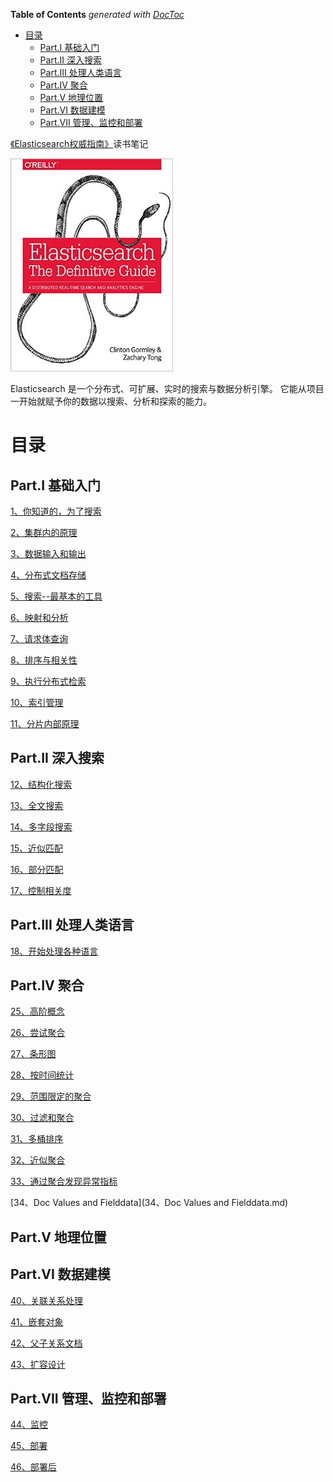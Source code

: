 <!-- START doctoc generated TOC please keep comment here to allow auto update -->
<!-- DON'T EDIT THIS SECTION, INSTEAD RE-RUN doctoc TO UPDATE -->
**Table of Contents**  *generated with [DocToc](https://github.com/thlorenz/doctoc)*

- [目录](#%E7%9B%AE%E5%BD%95)
  - [Part.I 基础入门](#parti-%E5%9F%BA%E7%A1%80%E5%85%A5%E9%97%A8)
  - [Part.II 深入搜索](#partii-%E6%B7%B1%E5%85%A5%E6%90%9C%E7%B4%A2)
  - [Part.III 处理人类语言](#partiii-%E5%A4%84%E7%90%86%E4%BA%BA%E7%B1%BB%E8%AF%AD%E8%A8%80)
  - [Part.IV 聚合](#partiv-%E8%81%9A%E5%90%88)
  - [Part.V 地理位置](#partv-%E5%9C%B0%E7%90%86%E4%BD%8D%E7%BD%AE)
  - [Part.VI 数据建模](#partvi-%E6%95%B0%E6%8D%AE%E5%BB%BA%E6%A8%A1)
  - [Part.VII 管理、监控和部署](#partvii-%E7%AE%A1%E7%90%86%E7%9B%91%E6%8E%A7%E5%92%8C%E9%83%A8%E7%BD%B2)

<!-- END doctoc generated TOC please keep comment here to allow auto update -->

[《Elasticsearch权威指南》](https://book.douban.com/subject/25868239/)读书笔记

![](img/cover.jpg)

Elasticsearch 是一个分布式、可扩展、实时的搜索与数据分析引擎。 它能从项目一开始就赋予你的数据以搜索、分析和探索的能力。

# 目录


## Part.I 基础入门

[1、你知道的，为了搜索](1、你知道的，为了搜索.md)

[2、集群内的原理](2、集群内的原理.md)

[3、数据输入和输出](3、数据输入和输出.md)

[4、分布式文档存储](4、分布式文档存储.md)

[5、搜索--最基本的工具](5、搜索--最基本的工具.md)

[6、映射和分析](6、映射和分析.md)

[7、请求体查询](7、请求体查询.md)

[8、排序与相关性](8、排序与相关性.md)

[9、执行分布式检索](9、执行分布式检索.md)

[10、索引管理](10、索引管理.md)

[11、分片内部原理](11、分片内部原理.md)


## Part.II 深入搜索

[12、结构化搜索](12、结构化搜索.md)

[13、全文搜索](13、全文搜索.md)

[14、多字段搜索](14、多字段搜索.md)

[15、近似匹配](15、近似匹配.md)

[16、部分匹配](16、部分匹配.md)

[17、控制相关度](17、控制相关度.md)


## Part.III 处理人类语言

[18、开始处理各种语言](18、开始处理各种语言.md)


## Part.IV 聚合

[25、高阶概念](25、高阶概念.md)

[26、尝试聚合](26、尝试聚合.md)

[27、条形图](27、条形图.md)

[28、按时间统计](28、按时间统计.md)

[29、范围限定的聚合](29、范围限定的聚合.md)

[30、过滤和聚合](30、过滤和聚合.md)

[31、多桶排序](31、多桶排序.md)

[32、近似聚合](32、近似聚合.md)

[33、通过聚合发现异常指标](33、通过聚合发现异常指标.md)

[34、Doc Values and Fielddata](34、Doc Values and Fielddata.md)


## Part.V 地理位置


## Part.VI 数据建模

[40、关联关系处理](40、关联关系处理.md)

[41、嵌套对象](41、嵌套对象.md)

[42、父子关系文档](42、父子关系文档.md)

[43、扩容设计](43、扩容设计.md)


## Part.VII 管理、监控和部署

[44、监控](44、监控.md)

[45、部署](45、部署.md)

[46、部署后](46、部署后.md)
